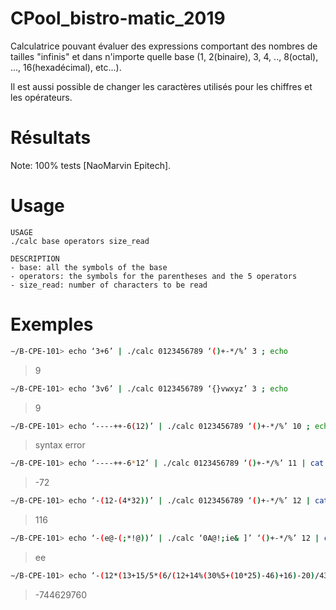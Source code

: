 # CPool_bistro-matic_2019
Calculatrice pouvant évaluer des expressions comportant des nombres de tailles "infinis" et dans n'importe quelle base (1, 2(binaire), 3, 4, .., 8(octal), ..., 16(hexadécimal), etc...).

Il est aussi possible de changer les caractères utilisés pour les chiffres et les opérateurs.

# Résultats
Note: 100% tests [NaoMarvin Epitech].

# Usage
```
USAGE
./calc base operators size_read

DESCRIPTION
- base: all the symbols of the base
- operators: the symbols for the parentheses and the 5 operators
- size_read: number of characters to be read
```
# Exemples
```bash
∼/B-CPE-101> echo ‘3+6’ | ./calc 0123456789 ‘()+-*/%’ 3 ; echo
```
> 9
```bash
∼/B-CPE-101> echo ‘3v6’ | ./calc 0123456789 ‘{}vwxyz’ 3 ; echo
```
> 9
```bash
∼/B-CPE-101> echo ‘----++-6(12)’ | ./calc 0123456789 ‘()+-*/%’ 10 ; echo
```
> syntax error
```bash
∼/B-CPE-101> echo ‘----++-6*12’ | ./calc 0123456789 ‘()+-*/%’ 11 | cat -e ; echo
```
> -72
```bash
∼/B-CPE-101> echo ‘-(12-(4*32))’ | ./calc 0123456789 ‘()+-*/%’ 12 | cat -e ; echo
```
> 116
```bash
∼/B-CPE-101> echo ‘-(e@-(;*!@))’ | ./calc ‘0A@!;ie& ]’ ‘()+-*/%’ 12 | cat -e ;echo
```
> ee
```bash
∼/B-CPE-101> echo ‘-(12*(13+15/5*(6/(12+14%(30%5+(10*25)-46)+16)-20)/43)*20)*(-(12-98*42)*(16+63-50/3))’ | ./calc 0123456789 ‘()+-*/%’ 84 | cat -e ; echo
```
 > -744629760
